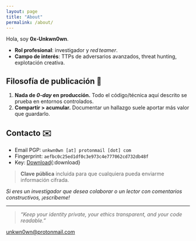 ```yaml
---
layout: page
title: "About"
permalink: /about/
---
```


Hola, soy **0x‑Unkwn0wn**.

- **Rol profesional**: investigador y _red teamer_.  
- **Campo de interés**: TTPs de adversarios avanzados, threat hunting, explotación creativa.  

## Filosofía de publicación 📜
  
1. **Nada de _0‑day_ en producción.** Todo el código/técnica aquí descrito se prueba en entornos controlados.  
2. **Compartir > acumular.** Documentar un hallazgo suele aportar más valor que guardarlo.

## Contacto ✉️

- Email PGP: `unkwn0wn [at] protonmail [dot] com`
- Fingerprint: `aefbc0c25ed1df0c3e973c4e777062cd732db48f`  
- Key: [Download](https://raw.githubusercontent.com/0x-unkwn0wn/0x-unkwn0wn.github.io/refs/heads/master/assets/pgp/publickey.unkwn0wn%40protonmail.com-aefbc0c25ed1df0c3e973c4e777062cd732db48f.asc){:download}

> **Clave pública** incluida para que cualquiera pueda enviarme información cifrada.

_Si eres un investigador que desea colaborar o un lector con comentarios constructivos, ¡escríbeme!_

---

> _“Keep your identity private, your ethics transparent, and your code readable.”_

[unkwn0wn@protonmail.com](mailto:unkwn0wn@protonmail.com)
